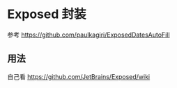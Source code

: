 # Exposed 封装

参考 https://github.com/paulkagiri/ExposedDatesAutoFill

## 用法

自己看 https://github.com/JetBrains/Exposed/wiki
